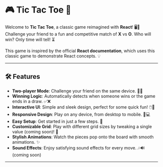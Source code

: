 # 🎮 Tic Tac Toe 🧩

Welcome to **Tic Tac Toe**, a classic game reimagined with **React**! 🖥️👾  
Challenge your friend to a fun and competitive match of **X** vs **O**. Who will win? Only time will tell! ⏳

This game is inspired by the official **React documentation**, which uses this classic game to demonstrate React concepts. 💡

---

## 🛠️ Features

- **Two-player Mode**: Challenge your friend on the same device. 👯‍♂️
- **Winning Logic**: Automatically detects when someone wins or the game ends in a draw. ✅❌
- **Interactive UI**: Simple and sleek design, perfect for some quick fun! 🖱️🎯
- **Responsive Design**: Play on any device, from desktop to mobile. 📱💻
- **Easy Setup**: Get started in just a few steps. 🚀
- **Customizable Grid**: Play with different grid sizes by tweaking a single value (coming soon)! 📐
- **Stylish Animations**: Watch the pieces pop onto the board with smooth animations. ✨
- **Sound Effects**: Enjoy satisfying sound effects for every move. 🎶🔊 (coming soon)

---


